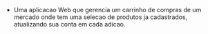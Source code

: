 - Uma aplicacao Web que gerencia um carrinho de compras de um mercado
onde tem uma selecao de produtos ja cadastrados, atualizando sua conta em cada adicao.
